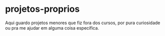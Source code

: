 # projetos-proprios
 Aqui guardo projetos menores que fiz fora dos cursos, por pura curiosidade ou pra me ajudar em alguma coisa específica.
